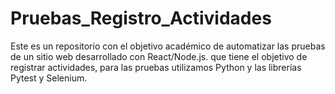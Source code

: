 # Pruebas_Registro_Actividades
Este es un repositorio con el objetivo académico de automatizar las pruebas de un sitio web desarrollado con React/Node.js. que tiene el objetivo de registrar actividades, para las pruebas utilizamos  Python y las librerías Pytest y Selenium.
